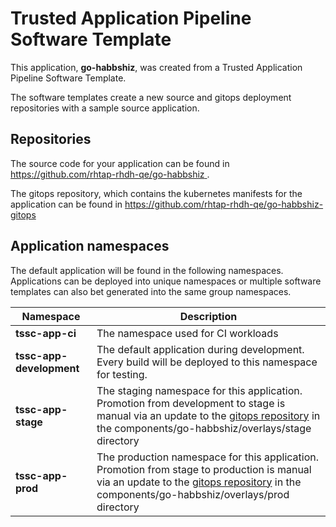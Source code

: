 # Trusted Application Pipeline Software Template

This application, **go-habbshiz**, was created from a Trusted Application Pipeline Software Template.

The software templates create a new source and gitops deployment repositories with a sample source application. 

## Repositories

The source code for your application can be found in [https://github.com/rhtap-rhdh-qe/go-habbshiz ](https://github.com/rhtap-rhdh-qe/go-habbshiz ).
 
The gitops repository, which contains the kubernetes manifests for the application can be found in 
[https://github.com/rhtap-rhdh-qe/go-habbshiz-gitops ](https://github.com/rhtap-rhdh-qe/go-habbshiz-gitops ) 

## Application namespaces 

The default application will be found in the following namespaces. Applications can be deployed into unique namespaces or multiple software templates can also bet generated into the same group namespaces.  

|  Namespace   |  Description   |  
| -------- | -------- |
| **tssc-app-ci** | The namespace used for CI workloads |
| **tssc-app-development** | The default application during development. Every build will be deployed to this namespace for testing. |
| **tssc-app-stage** | The staging namespace for this application. Promotion from development to stage is manual via an update to the [gitops repository](https://github.com/rhtap-rhdh-qe/go-habbshiz-gitops ) in the components/go-habbshiz/overlays/stage directory |
| **tssc-app-prod** | The production namespace for this application. Promotion from stage to production is manual via an update to the [gitops repository](https://github.com/rhtap-rhdh-qe/go-habbshiz-gitops ) in the components/go-habbshiz/overlays/prod directory |